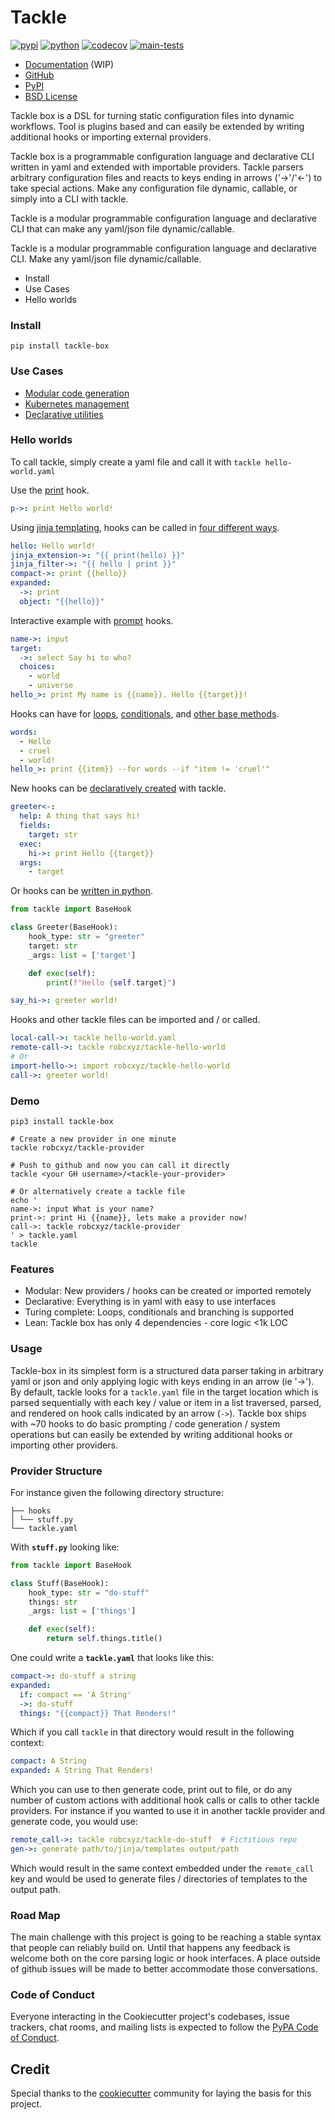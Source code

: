 # Tackle

[![pypi](https://img.shields.io/pypi/v/tackle-box.svg)](https://pypi.python.org/pypi/tackle-box)
[![python](https://img.shields.io/pypi/pyversions/tackle-box.svg)](https://pypi.python.org/pypi/tackle-box)
[![codecov](https://codecov.io/gh/robcxyz/tackle-box/branch/main/graphs/badge.svg?branch=main)](https://codecov.io/github/robcxyz/tackle-box?branch=main)
[![main-tests](https://github.com/robcxyz/tackle-box/actions/workflows/main.yml/badge.svg)](https://github.com/robcxyz/tackle-box/actions)

* [Documentation](https://robcxyz.github.io/tackle-box) (WIP)
* [GitHub](https://github.com/robcxyz/tackle-box)
* [PyPI](https://pypi.org/project/tackle-box/)
* [BSD License](LICENSE)

Tackle box is a DSL for turning static configuration files into dynamic workflows. Tool is plugins based and can easily be extended by writing additional hooks or importing external providers.

Tackle box is a programmable configuration language and declarative CLI written in yaml and extended with importable providers. Tackle parsers arbitrary configuration files and reacts to keys ending in arrows ('->'/'<-') to take special actions. Make any configuration file dynamic, callable, or simply into a CLI with tackle.

Tackle is a modular programmable configuration language and declarative CLI that can make any yaml/json file dynamic/callable.

Tackle is a modular programmable configuration language and declarative CLI. Make any yaml/json file dynamic/callable.

- Install
- Use Cases
- Hello worlds

### Install

```shell
pip install tackle-box
```

### Use Cases

- [Modular code generation]()
- [Kubernetes management]()
- [Declarative utilities]()

### Hello worlds

To call tackle, simply create a yaml file and call it with `tackle hello-world.yaml`

Use the [print]() hook.
```yaml
p->: print Hello world!
```

Using [jinja templating](), hooks can be called in [four different ways]().
```yaml
hello: Hello world!
jinja_extension->: "{{ print(hello) }}"
jinja_filter->: "{{ hello | print }}"
compact->: print {{hello}}
expanded:
  ->: print
  object: "{{hello}}"
```

Interactive example with [prompt]() hooks.
```yaml
name->: input
target:
  ->: select Say hi to who?
  choices:
    - world
    - universe
hello_>: print My name is {{name}}. Hello {{target}}!
```

Hooks can have for [loops](), [conditionals](), and [other base methods]().
```yaml
words:
  - Hello
  - cruel
  - world!
hello_>: print {{item}} --for words --if "item != 'cruel'"
```

New hooks can be [declaratively created]() with tackle.
```yaml
greeter<-:
  help: A thing that says hi!
  fields:
    target: str
  exec:
    hi->: print Hello {{target}}
  args:
    - target
```

Or hooks can be [written in python]().
```python
from tackle import BaseHook

class Greeter(BaseHook):
    hook_type: str = "greeter"
    target: str
    _args: list = ['target']

    def exec(self):
        print(f"Hello {self.target}")
```

```yaml
say_hi->: greeter world!
```

Hooks and other tackle files can be imported and / or called.

```yaml
local-call->: tackle hello-world.yaml
remote-call->: tackle robcxyz/tackle-hello-world
# Or
import-hello->: import robcxyz/tackle-hello-world
call->: greeter world!
```

### Demo

```shell
pip3 install tackle-box

# Create a new provider in one minute
tackle robcxyz/tackle-provider

# Push to github and now you can call it directly
tackle <your GH username>/<tackle-your-provider>

# Or alternatively create a tackle file
echo '
name->: input What is your name?
print->: print Hi {{name}}, lets make a provider now!
call->: tackle robcxyz/tackle-provider
' > tackle.yaml
tackle
```

### Features

- Modular: New providers / hooks can be created or imported remotely
- Declarative: Everything is in yaml with easy to use interfaces
- Turing complete: Loops, conditionals and branching is supported
- Lean: Tackle box has only 4 dependencies - core logic <1k LOC

### Usage

Tackle-box in its simplest form is a structured data parser taking in arbitrary yaml or json and only applying logic with keys ending in an arrow (ie '->'). By default, tackle looks for a `tackle.yaml` file in the target location which is parsed sequentially with each key / value or item in a list traversed, parsed, and rendered on hook calls indicated by an arrow (`->`). Tackle box ships with ~70 hooks to do basic prompting / code generation / system operations but can easily be extended by writing additional hooks or importing other providers.

### Provider Structure

For instance given the following directory structure:

```
├── hooks
│ └── stuff.py
└── tackle.yaml
```

With **`stuff.py`** looking like:

```python
from tackle import BaseHook

class Stuff(BaseHook):
    hook_type: str = "do-stuff"
    things: str
    _args: list = ['things']

    def exec(self):
        return self.things.title()
```

One could write a **`tackle.yaml`** that looks like this:

```yaml
compact->: do-stuff a string
expanded:
  if: compact == 'A String'
  ->: do-stuff
  things: "{{compact}} That Renders!"
```

Which if you call `tackle` in that directory would result in the following context:

```yaml
compact: A String
expanded: A String That Renders!
```

Which you can use to then generate code, print out to file, or do any number of custom actions with additional hook calls or calls to other tackle providers. For instance if you wanted to use it in another tackle provider and generate code, you would use:

```yaml
remote_call->: tackle robcxyz/tackle-do-stuff  # Fictitious repo
gen->: generate path/to/jinja/templates output/path
```

Which would result in the same context embedded under the `remote_call` key and would be used to generate files / directories of templates to the output path.

### Road Map

The main challenge with this project is going to be reaching a stable syntax that people can reliably build on. Until that happens any feedback is welcome both on the core parsing logic or hook interfaces. A place outside of github issues will be made to better accommodate those conversations.

### Code of Conduct

Everyone interacting in the Cookiecutter project's codebases, issue trackers,
chat rooms, and mailing lists is expected to follow the
[PyPA Code of Conduct](https://www.pypa.io/en/latest/code-of-conduct/).

## Credit

Special thanks to the [cookiecutter](https://github.com/cookiecutter/cookiecutter) community for laying the basis for this project.
